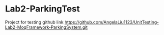 # Lab2-ParkingTest
Project for testing github link
https://github.com/AngelaLiu1123/UnitTesting-Lab2-MoqFramework-ParkingSystem.git
